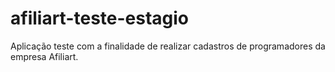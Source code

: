 # afiliart-teste-estagio
Aplicação teste com a finalidade de realizar cadastros de programadores da empresa Afiliart.

